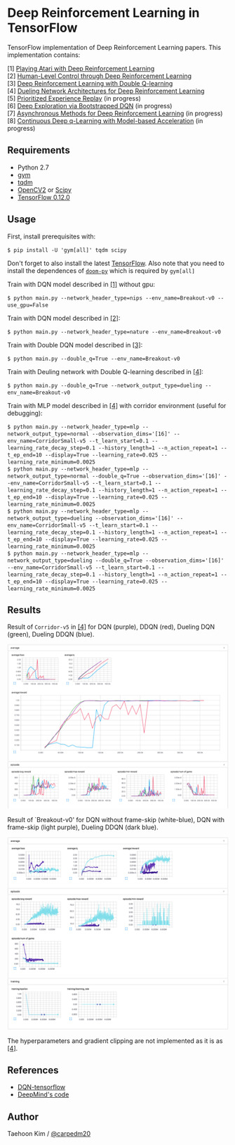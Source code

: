 # Deep Reinforcement Learning in TensorFlow

TensorFlow implementation of Deep Reinforcement Learning papers. This implementation contains:

[1] [Playing Atari with Deep Reinforcement Learning](http://arxiv.org/abs/1312.5602)  
[2] [Human-Level Control through Deep Reinforcement Learning](http://home.uchicago.edu/~arij/journalclub/papers/2015_Mnih_et_al.pdf)  
[3] [Deep Reinforcement Learning with Double Q-learning](http://arxiv.org/abs/1509.06461)  
[4] [Dueling Network Architectures for Deep Reinforcement Learning](http://arxiv.org/abs/1511.06581)  
[5] [Prioritized Experience Replay](http://arxiv.org/pdf/1511.05952v3.pdf) (in progress)  
[6] [Deep Exploration via Bootstrapped DQN](http://arxiv.org/abs/1602.04621) (in progress)  
[7] [Asynchronous Methods for Deep Reinforcement Learning](http://arxiv.org/abs/1602.01783) (in progress)  
[8] [Continuous Deep q-Learning with Model-based Acceleration](http://arxiv.org/abs/1603.00748) (in progress)  


## Requirements

- Python 2.7
- [gym](https://github.com/openai/gym)
- [tqdm](https://github.com/tqdm/tqdm)
- [OpenCV2](http://opencv.org/) or [Scipy](https://www.scipy.org/)
- [TensorFlow 0.12.0](https://www.tensorflow.org/)


## Usage

First, install prerequisites with:

    $ pip install -U 'gym[all]' tqdm scipy

Don't forget to also install the latest
[TensorFlow](https://www.tensorflow.org/). Also note that you need to install
the dependences of [`doom-py`](https://github.com/openai/doom-py) which is
required by `gym[all]`

Train with DQN model described in [[1]](#deep-reinforcement-learning-in-tensorflow) without gpu:

    $ python main.py --network_header_type=nips --env_name=Breakout-v0 --use_gpu=False

Train with DQN model described in [[2]](#deep-reinforcement-learning-in-tensorflow):

    $ python main.py --network_header_type=nature --env_name=Breakout-v0

Train with Double DQN model described in [[3]](#deep-reinforcement-learning-in-tensorflow):

    $ python main.py --double_q=True --env_name=Breakout-v0

Train with Deuling network with Double Q-learning described in [[4]](#deep-reinforcement-learning-in-tensorflow):

    $ python main.py --double_q=True --network_output_type=dueling --env_name=Breakout-v0

Train with MLP model described in [[4]](#deep-reinforcement-learning-in-tensorflow) with corridor environment (useful for debugging):

    $ python main.py --network_header_type=mlp --network_output_type=normal --observation_dims='[16]' --env_name=CorridorSmall-v5 --t_learn_start=0.1 --learning_rate_decay_step=0.1 --history_length=1 --n_action_repeat=1 --t_ep_end=10 --display=True --learning_rate=0.025 --learning_rate_minimum=0.0025
    $ python main.py --network_header_type=mlp --network_output_type=normal --double_q=True --observation_dims='[16]' --env_name=CorridorSmall-v5 --t_learn_start=0.1 --learning_rate_decay_step=0.1 --history_length=1 --n_action_repeat=1 --t_ep_end=10 --display=True --learning_rate=0.025 --learning_rate_minimum=0.0025
    $ python main.py --network_header_type=mlp --network_output_type=dueling --observation_dims='[16]' --env_name=CorridorSmall-v5 --t_learn_start=0.1 --learning_rate_decay_step=0.1 --history_length=1 --n_action_repeat=1 --t_ep_end=10 --display=True --learning_rate=0.025 --learning_rate_minimum=0.0025
    $ python main.py --network_header_type=mlp --network_output_type=dueling --double_q=True --observation_dims='[16]' --env_name=CorridorSmall-v5 --t_learn_start=0.1 --learning_rate_decay_step=0.1 --history_length=1 --n_action_repeat=1 --t_ep_end=10 --display=True --learning_rate=0.025 --learning_rate_minimum=0.0025


## Results

Result of `Corridor-v5` in [[4]](#deep-reinforcement-learning-in-tensorflow) for DQN (purple), DDQN (red), Dueling DQN (green), Dueling DDQN (blue).

![model](assets/corridor_result.png)

Result of `Breakout-v0' for DQN without frame-skip (white-blue), DQN with frame-skip (light purple), Dueling DDQN (dark blue).

![model](assets/A1_A4_double_dueling.png)

The hyperparameters and gradient clipping are not implemented as it is as [[4]](#deep-reinforcement-learning-in-tensorflow).


## References

- [DQN-tensorflow](https://github.com/devsisters/DQN-tensorflow)
- [DeepMind's code](https://sites.google.com/a/deepmind.com/dqn/)


## Author

Taehoon Kim / [@carpedm20](http://carpedm20.github.io/)
